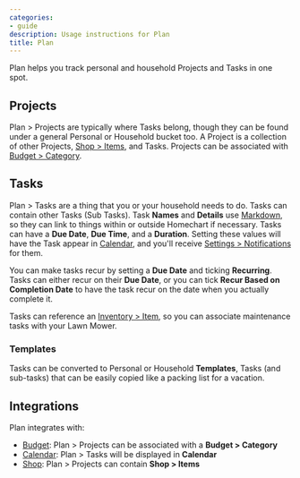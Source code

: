 ```yaml
---
categories:
- guide
description: Usage instructions for Plan
title: Plan
---
```


Plan helps you track personal and household Projects and Tasks in one spot.

## Projects

Plan > Projects are typically where Tasks belong, though they can be found under a general Personal or Household bucket too.  A Project is a collection of other Projects, [Shop > Items](../shop#items), and Tasks.  Projects can be associated with [Budget > Category](../budget#categories).

## Tasks

Plan > Tasks are a thing that you or your household needs to do.  Tasks can contain other Tasks (Sub Tasks).  Task **Names** and **Details** use [Markdown](../markdown), so they can link to things within or outside Homechart if necessary.  Tasks can have a **Due Date**, **Due Time**, and a **Duration**.  Setting these values will have the Task appear in [Calendar](../calendar), and you'll receive [Settings > Notifications](../setings#notifications) for them.

You can make tasks recur by setting a **Due Date** and ticking **Recurring**.  Tasks can either recur on their **Due Date**, or you can tick **Recur Based on Completion Date** to have the task recur on the date when you actually complete it.

Tasks can reference an [Inventory > Item](../inventory#items), so you can associate maintenance tasks with your Lawn Mower.

### Templates

Tasks can be converted to Personal or Household **Templates**, Tasks (and sub-tasks) that can be easily copied like a packing list for a vacation.

## Integrations

Plan integrates with:

- [Budget](../budget): Plan > Projects can be associated with a **Budget > Category**
- [Calendar](../calendar): Plan > Tasks will be displayed in **Calendar**
- [Shop](../shop): Plan > Projects can contain **Shop > Items**
